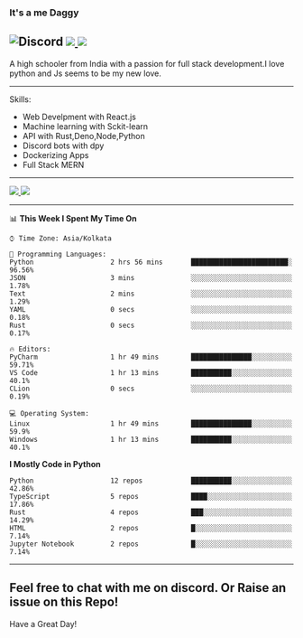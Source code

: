 
### It's a me Daggy

![Discord](https://img.shields.io/discord/491175207122370581?color=black&label=Discord&logo=discord) ![](https://img.shields.io/endpoint?url=https://dev.discordprofiles.me/api/badge/vscode/491174779278065689)<a href="https://github.com/Daggy1234">
  <img src="https://komarev.com/ghpvc/?username=Daggy1234&style=flat-square" />
</a>
 ----

A high schooler from India with a passion for full stack development.I love python and Js seems to be my new love. 

-----

Skills:

- Web Develpment with React.js
- Machine learning with Sckit-learn
- API with Rust,Deno,Node,Python
- Discord bots with dpy
- Dockerizing Apps
- Full Stack MERN

-----
<a href="https://github.com/Daggy1234">
  <img src="https://github-readme-stats.vercel.app/api?username=Daggy1234&show_icons=true&hide_border=true" />
</a><a href="https://github.com/Daggy1234">
  <img src="https://github-readme-stats.vercel.app/api/top-langs/?username=Daggy1234&layout=compact&langs_count=9&hide=css,html" />
</a>

---

<!--START_SECTION:waka-->
📊 **This Week I Spent My Time On** 

```text
⌚︎ Time Zone: Asia/Kolkata

💬 Programming Languages: 
Python                   2 hrs 56 mins       ████████████████████████░   96.56% 
JSON                     3 mins              ░░░░░░░░░░░░░░░░░░░░░░░░░   1.78% 
Text                     2 mins              ░░░░░░░░░░░░░░░░░░░░░░░░░   1.29% 
YAML                     0 secs              ░░░░░░░░░░░░░░░░░░░░░░░░░   0.18% 
Rust                     0 secs              ░░░░░░░░░░░░░░░░░░░░░░░░░   0.17%

🔥 Editors: 
PyCharm                  1 hr 49 mins        ███████████████░░░░░░░░░░   59.71% 
VS Code                  1 hr 13 mins        ██████████░░░░░░░░░░░░░░░   40.1% 
CLion                    0 secs              ░░░░░░░░░░░░░░░░░░░░░░░░░   0.19%

💻 Operating System: 
Linux                    1 hr 49 mins        ███████████████░░░░░░░░░░   59.9% 
Windows                  1 hr 13 mins        ██████████░░░░░░░░░░░░░░░   40.1%

```

**I Mostly Code in Python** 

```text
Python                   12 repos            ██████████░░░░░░░░░░░░░░░   42.86% 
TypeScript               5 repos             ████░░░░░░░░░░░░░░░░░░░░░   17.86% 
Rust                     4 repos             ███░░░░░░░░░░░░░░░░░░░░░░   14.29% 
HTML                     2 repos             █░░░░░░░░░░░░░░░░░░░░░░░░   7.14% 
Jupyter Notebook         2 repos             █░░░░░░░░░░░░░░░░░░░░░░░░   7.14%

```



<!--END_SECTION:waka-->

---

Feel free to chat with me on discord. Or Raise an issue on this Repo!
-----
Have a Great Day!
